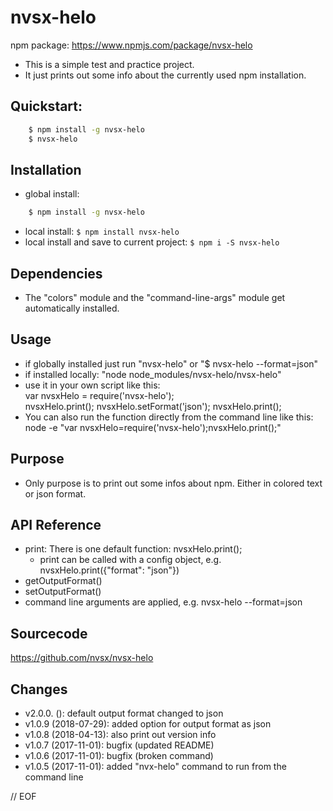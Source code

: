 # nvsx-helo

npm package: https://www.npmjs.com/package/nvsx-helo

* This is a simple test and practice project. 
* It just prints out some info about the currently used npm installation. 


## Quickstart:
```sh
    $ npm install -g nvsx-helo
    $ nvsx-helo
```


## Installation
* global install: 
```sh
    $ npm install -g nvsx-helo
```
* local install: ```$ npm install nvsx-helo```
* local install and save to current project: ```$ npm i -S nvsx-helo```


## Dependencies
* The "colors" module and the "command-line-args" module get automatically installed.


## Usage
* if globally installed just run "nvsx-helo" or "$  nvsx-helo --format=json"
* if installed locally: "node node_modules/nvsx-helo/nvsx-helo"
* use it in your own script like this:  
    var nvsxHelo = require('nvsx-helo');  
    nvsxHelo.print();
    nvsxHelo.setFormat('json');
    nvsxHelo.print();
* You can also run the function directly from the command line like this:  
    node -e "var nvsxHelo=require('nvsx-helo');nvsxHelo.print();"


## Purpose
* Only purpose is to print out some infos about npm. Either in colored text or json format. 


## API Reference
* print: There is one default function: nvsxHelo.print();
  * print can be called with a config object, e.g. nvsxHelo.print({"format": "json"})
* getOutputFormat()
* setOutputFormat()
* command line arguments are applied, e.g. nvsx-helo --format=json


## Sourcecode
https://github.com/nvsx/nvsx-helo


## Changes
* v2.0.0. (): default output format changed to json
* v1.0.9 (2018-07-29): added option for output format as json
* v1.0.8 (2018-04-13): also print out version info
* v1.0.7 (2017-11-01): bugfix (updated README)
* v1.0.6 (2017-11-01): bugfix (broken command)
* v1.0.5 (2017-11-01): added "nvx-helo" command to run from the command line

// EOF
